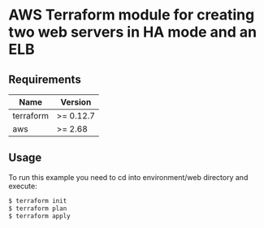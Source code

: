 # AWS Terraform module for creating two web servers in HA mode and an ELB

## Requirements

| Name | Version |
|------|---------|
| terraform | >= 0.12.7 |
| aws | >= 2.68 |


## Usage

To run this example you need to cd into environment/web directory and execute:

```bash
$ terraform init 
$ terraform plan 
$ terraform apply
```
